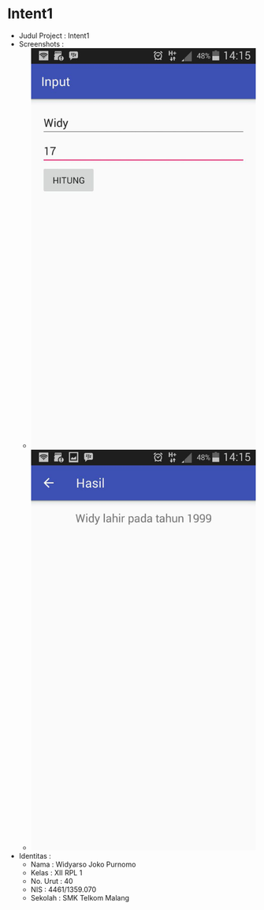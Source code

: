 # Intent1

* Judul Project : Intent1
* Screenshots :
  * ![Intent1SS1](https://github.com/LittleFireflies/Intent1/blob/master/Intent1-1.jpg)
  * ![Intent1SS2](https://github.com/LittleFireflies/Intent1/blob/master/Intent1-2.jpg)
* Identitas :
  * Nama     : Widyarso Joko Purnomo
  * Kelas    : XII RPL 1
  * No. Urut : 40
  * NIS      : 4461/1359.070
  * Sekolah  : SMK Telkom Malang
